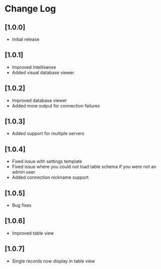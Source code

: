 # Change Log

## [1.0.0]

- Initial release

## [1.0.1]

- Improved intellisense
- Added visual database viewer

## [1.0.2]

- Improved database viewer
- Added more output for connection failures

## [1.0.3]

- Added support for multiple servers

## [1.0.4]

- Fixed issue with settings template
- Fixed issue where you could not load table schema if you were not an admin user
- Added connection nickname support

## [1.0.5]

- Bug fixes

## [1.0.6]

- Improved table view

## [1.0.7]

- Single records now display in table view
